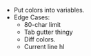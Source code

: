 * Put colors into variables.
* Edge Cases:
  * 80-char limit
  * Tab gutter thingy
  * Diff colors.
  * Current line hl
